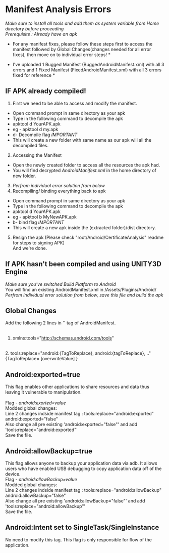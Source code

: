 # Manifest Analysis Errors
_Make sure to install all tools and add them as system variable from Home directory before proceeding_<br>
_Prerequisite : Already have an apk_<br>

* For any manifest fixes, please follow these steps first to access the manifest followed by Global Changes(changes needed for all error fixes), then move on to individual error steps! *<br>

* I've uploaded 1 Bugged Manifest (BuggedAndroidManifest.xml) with all 3 errors and 1 Fixed Manifest (FixedAndroidManifest.xml) with all 3 errors fixed for reference *<br>

## IF APK already compiled!
1. First we need to be able to access and modify the manifest. <br>
 * Open command prompt in same directory as your apk
 * Type in the following command to decompile the apk
  * apktool d YourAPK.apk
  * eg - apktool d my.apk
  * d- Decompile flag *IMPORTANT*
 * This will create a new folder with same name as our apk will all the decompiled files.
2. Accessing the Manifest
 * Open the newly created folder to access all the resources the apk had.
 * You will find decrypted *AndroidManifest.xml* in the home directory of new folder.
3. *Perfrom individual error solution from below*
4. Recompiling/ binding everything back to apk
 * Open command prompt in same directory as your apk
 * Type in the following command to decompile the apk
  * apktool d YourAPK.apk
  * eg - apktool b MyNewAPK.apk
  * b- bind flag *IMPORTANT*
 * This will create a new apk inside the (extracted folder)/dist directory.
5. Resign the apk (Please check "root/Android/CertificateAnalysis" readme for steps to signing APK)<br>
And we're done.

## If APK hasn't been compiled and using UNITY3D Engine
_Make sure you've switched Build Platform to Android_ <br>
You will find an existing AndroidManifest.xml in /Assets/Plugins/Android/ <br>
*Perfrom individual error solution from below, save this file and build the apk*

## Global Changes
Add the following 2 lines in '<manifest>' tag of AndroidManifest. <br><br>
1.  xmlns:tools="http://schemas.android.com/tools" <br>
 <br>
2.  tools:replace="android:{TagToReplace}, android:{tagToReplace}, .." {TagToReplace= [overwriteValue] }


## Android:exported=true
This flag enables other applications to share resources and data thus leaving it vulnerable to manipulation.<br>
<br>
Flag - *android:exorted=value*
<br>
Modded global changes:<br>
Line 2 changes indside manifest tag : tools:replace="android:exported" android:exported="false" <br>
Also change all pre existing 'android:exported="false"' and add 'tools:replace="android:exported"'
<br>
Save the file.<br>

## Android:allowBackup=true
This flag allows anyone to backup your application data via adb. It allows users who have enabled USB debugging to copy application data off of the device.
<br>
Flag - *android:allowBackup=value*
<br>
Modded global changes:<br>
Line 2 changes indside manifest tag : tools:replace="android:allowBackup" android:allowBackup="false" <br>
Also change all pre existing 'android:allowBackup="false"' and add 'tools:replace="android:allowBackup"'
<br>
Save the file.<br>

## Android:Intent set to SingleTask/SingleInstance
No need to modify this tag. This flag is only responsible for flow of the application. 
